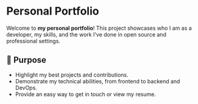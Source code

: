 # Personal Portfolio

Welcome to **my personal portfolio**! This project showcases who I am as a developer, my skills, and the work I've done in open source and professional settings.

## 🎯 Purpose

* Highlight my best projects and contributions.
* Demonstrate my technical abilities, from frontend to backend and DevOps.
* Provide an easy way to get in touch or view my resume.


